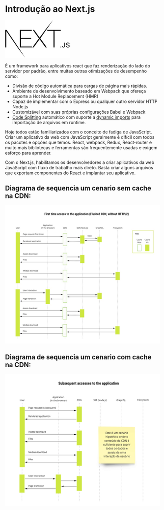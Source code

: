 # Introdução ao Next.js

![Markdown Course](assets/nextjs.png)

É um framework para aplicativos react que faz renderização do lado do servidor por padrão, entre muitas outras otimizações de desempenho como:
 - Divisão de código automática para cargas de página mais rápidas.
 - Ambiente de desenvolvimento baseado em Webpack que ofereça suporte a Hot Module Replacement (HMR)
 - Capaz de implementar com o Express ou qualquer outro servidor HTTP Node.js
 - Customizável com suas próprias configurações Babel e Webpack
 - [Code Splitting](https://github.com/zeit/next.js#automatic-code-splitting) automático com suporte a [dynamic imports](https://github.com/zeit/next.js#dynamic-import) para importação de arquivos em runtime.

Hoje todos estão familiarizados com o conceito de fadiga de JavaScript. Criar um aplicativo da web com JavaScript geralmente é difícil com todos os pacotes e opções que temos. React, webpack, Redux, React-router e muito mais bibliotecas e ferramentas são frequentemente usadas e exigem esforço para aprender.

Com o Next.js, habilitamos os desenvolvedores a criar aplicativos da web JavaScript com fluxo de trabalho mais direto. Basta criar alguns arquivos que exportam componentes do React e implantar seu aplicativo.

## Diagrama de sequencia um cenario sem cache na CDN:
![Markdown Course](assets/nextjs-sem-cdn.jpg)

## Diagrama de sequencia um cenario com cache na CDN:
![Markdown Course](assets/nextjs-com-cdn.jpg)
